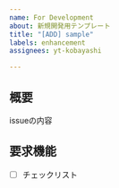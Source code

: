 ```yaml
---
name: For Development
about: 新規開発用テンプレート
title: "[ADD] sample"
labels: enhancement
assignees: yt-kobayashi

---
```


## 概要
issueの内容

## 要求機能
- [ ] チェックリスト
